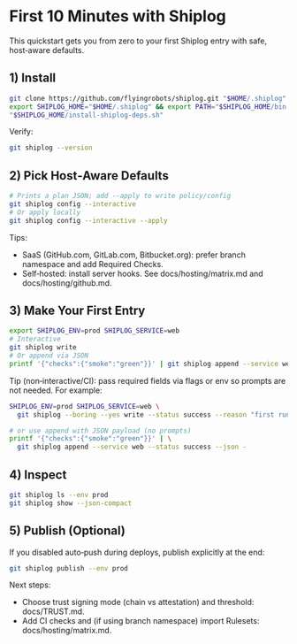 # First 10 Minutes with Shiplog

This quickstart gets you from zero to your first Shiplog entry with safe, host‑aware defaults.

## 1) Install

```bash
git clone https://github.com/flyingrobots/shiplog.git "$HOME/.shiplog"
export SHIPLOG_HOME="$HOME/.shiplog" && export PATH="$SHIPLOG_HOME/bin:$PATH"
"$SHIPLOG_HOME/install-shiplog-deps.sh"
```

Verify:

```bash
git shiplog --version
```

## 2) Pick Host‑Aware Defaults

```bash
# Prints a plan JSON; add --apply to write policy/config
git shiplog config --interactive
# Or apply locally
git shiplog config --interactive --apply
```

Tips:
- SaaS (GitHub.com, GitLab.com, Bitbucket.org): prefer branch namespace and add Required Checks.
- Self‑hosted: install server hooks. See docs/hosting/matrix.md and docs/hosting/github.md.

## 3) Make Your First Entry

```bash
export SHIPLOG_ENV=prod SHIPLOG_SERVICE=web
# Interactive
git shiplog write
# Or append via JSON
printf '{"checks":{"smoke":"green"}}' | git shiplog append --service web --status success --json -
```

Tip (non‑interactive/CI): pass required fields via flags or env so prompts are not needed. For example:

```bash
SHIPLOG_ENV=prod SHIPLOG_SERVICE=web \
  git shiplog --boring --yes write --status success --reason "first run"

# or use append with JSON payload (no prompts)
printf '{"checks":{"smoke":"green"}}' | \
  git shiplog append --service web --status success --json -
```

## 4) Inspect

```bash
git shiplog ls --env prod
git shiplog show --json-compact
```

## 5) Publish (Optional)

If you disabled auto‑push during deploys, publish explicitly at the end:

```bash
git shiplog publish --env prod
```

Next steps:
- Choose trust signing mode (chain vs attestation) and threshold: docs/TRUST.md.
- Add CI checks and (if using branch namespace) import Rulesets: docs/hosting/matrix.md.
